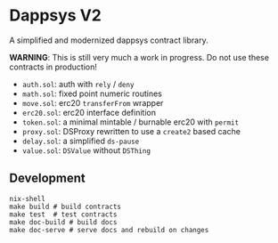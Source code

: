 # Dappsys V2

A simplified and modernized dappsys contract library.

**WARNING**: This is still very much a work in progress. Do not use these contracts in production!

- `auth.sol`: auth with `rely` / `deny`
- `math.sol`: fixed point numeric routines
- `move.sol`: erc20 `transferFrom` wrapper
- `erc20.sol`: erc20 interface definition
- `token.sol`: a minimal mintable / burnable erc20 with `permit`
- `proxy.sol`: DSProxy rewritten to use a `create2` based cache
- `delay.sol`: a simplified `ds-pause`
- `value.sol`: `DSValue` without `DSThing`

## Development

```
nix-shell
make build # build contracts
make test  # test contracts
make doc-build # build docs
make doc-serve # serve docs and rebuild on changes
```
